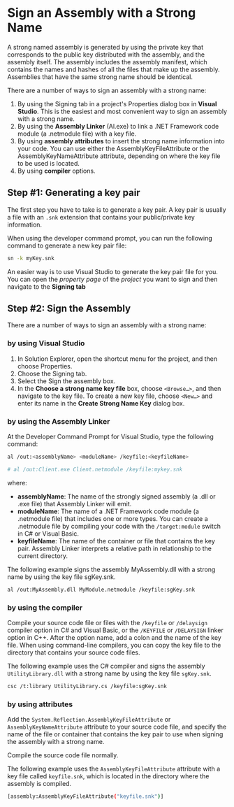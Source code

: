 # Sign an Assembly with a Strong Name

A strong named assembly is generated by using the private key that corresponds to the public key distributed with the assembly, and the assembly itself. The assembly includes the assembly manifest, which contains the names and hashes of all the files that make up the assembly. Assemblies that have the same strong name should be identical.

There are a number of ways to sign an assembly with a strong name:

1. By using the Signing tab in a project's Properties dialog box in **Visual Studio**. This is the easiest and most convenient way to sign an assembly with a strong name.
2. By using the **Assembly Linker** (Al.exe) to link a .NET Framework code module (a .netmodule file) with a key file.
3. By using **assembly attributes** to insert the strong name information into your code. You can use either the AssemblyKeyFileAttribute or the AssemblyKeyNameAttribute attribute, depending on where the key file to be used is located.
4. By using **compiler** options.

## Step #1:  Generating a key pair

The first step you have to take is to generate a key pair. A key pair is usually a file with an `.snk` extension that contains your public/private key information.

When using the developer command prompt, you can run the following command to
generate a new key pair file:

```bash
sn -k myKey.snk
```

An easier way is to use Visual Studio to generate the key pair file for you. You can open the
*property page* of the *project* you want to sign and then navigate to the **Signing tab**

## Step #2: Sign the Assembly

There are a number of ways to sign an assembly with a strong name:

### by using Visual Studio

1. In Solution Explorer, open the shortcut menu for the project, and then choose Properties.
2. Choose the Signing tab.
3. Select the Sign the assembly box.
4. In the **Choose a strong name key file** box, choose `<Browse…>`, and then navigate to the key file. To create a new key file, choose `<New…>` and enter its name in the **Create Strong Name Key** dialog box.

### by using the Assembly Linker

At the Developer Command Prompt for Visual Studio, type the following command:

```bash
al /out:<assemblyName> <moduleName> /keyfile:<keyfileName>

# al /out:Client.exe Client.netmodule /keyfile:mykey.snk
```

where:

* **assemblyName**: The name of the strongly signed assembly (a .dll or .exe file) that Assembly Linker will emit.
* **moduleName**: The name of a .NET Framework code module (a .netmodule file) that includes one or more types. You can create a .netmodule file by compiling your code with the `/target:module` switch in C# or Visual Basic.
* **keyfileName**: The name of the container or file that contains the key pair. Assembly Linker interprets a relative path in relationship to the current directory.

The following example signs the assembly MyAssembly.dll with a strong name by using the key file sgKey.snk.

```bash
al /out:MyAssembly.dll MyModule.netmodule /keyfile:sgKey.snk
```

### by using the compiler

Compile your source code file or files with the `/keyfile` or `/delaysign` compiler option in C# and Visual Basic, or the `/KEYFILE` or `/DELAYSIGN` linker option in C++. After the option name, add a colon and the name of the key file. When using command-line compilers, you can copy the key file to the directory that contains your source code files.

The following example uses the C# compiler and signs the assembly `UtilityLibrary.dll` with a strong name by using the key file `sgKey.snk`.

```bash
csc /t:library UtilityLibrary.cs /keyfile:sgKey.snk
```

### by using attributes

Add the `System.Reflection.AssemblyKeyFileAttribute` or `AssemblyKeyNameAttribute` attribute to your source code file, and specify the name of the file or container that contains the key pair to use when signing the assembly with a strong name.

Compile the source code file normally.

The following example uses the `AssemblyKeyFileAttribute` attribute with a key file called `keyfile.snk`, which is located in the directory where the assembly is compiled.

```bash
[assembly:AssemblyKeyFileAttribute("keyfile.snk")]
```
